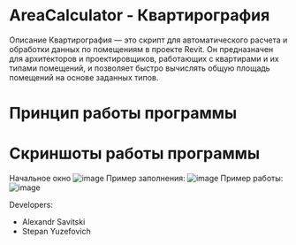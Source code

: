 # AreaCalculator - Квартирография 
Описание
Квартирография — это скрипт для автоматического расчета и обработки данных по помещениям в проекте Revit. Он предназначен для архитекторов и проектировщиков, работающих с квартирами и их типами помещений, и позволяет быстро вычислять общую площадь помещений на основе заданных типов.


# Принцип работы программы


# Скриншоты работы программы
Начальное окно
![image](https://github.com/user-attachments/assets/db911da4-ffc8-4b43-9635-c30142c339f9)
Пример заполнения:
![image](https://github.com/user-attachments/assets/108d6448-524a-4882-9ffa-e57c6cf20ed7)
Пример работы:
![image](https://github.com/user-attachments/assets/b477466f-a60f-4c86-a9c1-f064174dbafe)







                
Developers:
 + Alexandr Savitski
 + Stepan Yuzefovich

